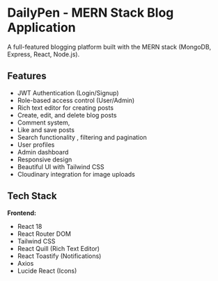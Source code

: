 # DailyPen - MERN Stack Blog Application

A full-featured blogging platform built with the MERN stack (MongoDB, Express, React, Node.js).

## Features

-  JWT Authentication (Login/Signup)
-  Role-based access control (User/Admin)
-  Rich text editor for creating posts
-  Create, edit, and delete blog posts
-  Comment system,
-  Like and save posts
-  Search functionality , filtering and pagination
-  User profiles
-  Admin dashboard
-  Responsive design
-  Beautiful UI with Tailwind CSS
-  Cloudinary integration for image uploads

## Tech Stack

**Frontend:**
- React 18
- React Router DOM
- Tailwind CSS
- React Quill (Rich Text Editor)
- React Toastify (Notifications)
- Axios
- Lucide React (Icons)
